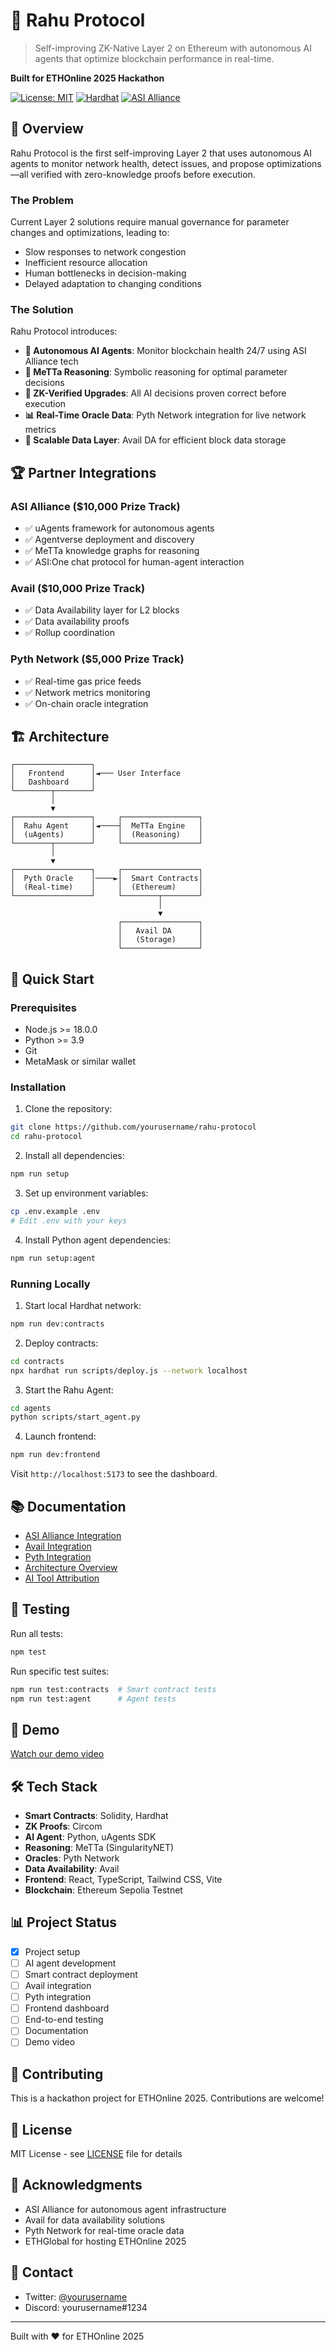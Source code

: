 # 🌙 Rahu Protocol

> Self-improving ZK-Native Layer 2 on Ethereum with autonomous AI agents that optimize blockchain performance in real-time.

**Built for ETHOnline 2025 Hackathon**

[![License: MIT](https://img.shields.io/badge/License-MIT-yellow.svg)](https://opensource.org/licenses/MIT)
[![Hardhat](https://img.shields.io/badge/Built%20with-Hardhat-yellow)](https://hardhat.org/)
[![ASI Alliance](https://img.shields.io/badge/Powered%20by-ASI%20Alliance-blue)](https://fetch.ai/)

## 🎯 Overview

Rahu Protocol is the first self-improving Layer 2 that uses autonomous AI agents to monitor network health, detect issues, and propose optimizations—all verified with zero-knowledge proofs before execution.

### The Problem

Current Layer 2 solutions require manual governance for parameter changes and optimizations, leading to:

- Slow responses to network congestion
- Inefficient resource allocation
- Human bottlenecks in decision-making
- Delayed adaptation to changing conditions

### The Solution

Rahu Protocol introduces:

- **🤖 Autonomous AI Agents**: Monitor blockchain health 24/7 using ASI Alliance tech
- **🧠 MeTTa Reasoning**: Symbolic reasoning for optimal parameter decisions
- **🔐 ZK-Verified Upgrades**: All AI decisions proven correct before execution
- **📊 Real-Time Oracle Data**: Pyth Network integration for live network metrics
- **💾 Scalable Data Layer**: Avail DA for efficient block data storage

## 🏆 Partner Integrations

### ASI Alliance ($10,000 Prize Track)

- ✅ uAgents framework for autonomous agents
- ✅ Agentverse deployment and discovery
- ✅ MeTTa knowledge graphs for reasoning
- ✅ ASI:One chat protocol for human-agent interaction

### Avail ($10,000 Prize Track)

- ✅ Data Availability layer for L2 blocks
- ✅ Data availability proofs
- ✅ Rollup coordination

### Pyth Network ($5,000 Prize Track)

- ✅ Real-time gas price feeds
- ✅ Network metrics monitoring
- ✅ On-chain oracle integration

## 🏗️ Architecture

```
┌─────────────────┐
│   Frontend      │◄─── User Interface
│   Dashboard     │
└────────┬────────┘
         │
         ▼
┌─────────────────┐     ┌─────────────────┐
│  Rahu Agent     │◄────┤  MeTTa Engine   │
│  (uAgents)      │     │  (Reasoning)    │
└────────┬────────┘     └─────────────────┘
         │
         ▼
┌─────────────────┐     ┌─────────────────┐
│  Pyth Oracle    │────►│  Smart Contracts│
│  (Real-time)    │     │  (Ethereum)     │
└─────────────────┘     └────────┬────────┘
                                 │
                                 ▼
                        ┌─────────────────┐
                        │   Avail DA      │
                        │   (Storage)     │
                        └─────────────────┘
```

## 🚀 Quick Start

### Prerequisites

- Node.js >= 18.0.0
- Python >= 3.9
- Git
- MetaMask or similar wallet

### Installation

1. Clone the repository:

```bash
git clone https://github.com/yourusername/rahu-protocol
cd rahu-protocol
```

2. Install all dependencies:

```bash
npm run setup
```

3. Set up environment variables:

```bash
cp .env.example .env
# Edit .env with your keys
```

4. Install Python agent dependencies:

```bash
npm run setup:agent
```

### Running Locally

1. Start local Hardhat network:

```bash
npm run dev:contracts
```

2. Deploy contracts:

```bash
cd contracts
npx hardhat run scripts/deploy.js --network localhost
```

3. Start the Rahu Agent:

```bash
cd agents
python scripts/start_agent.py
```

4. Launch frontend:

```bash
npm run dev:frontend
```

Visit `http://localhost:5173` to see the dashboard.

## 📚 Documentation

- [ASI Alliance Integration](docs/ASI_INTEGRATION.md)
- [Avail Integration](docs/AVAIL_INTEGRATION.md)
- [Pyth Integration](docs/PYTH_INTEGRATION.md)
- [Architecture Overview](docs/ARCHITECTURE.md)
- [AI Tool Attribution](docs/AI_ATTRIBUTION.md)

## 🧪 Testing

Run all tests:

```bash
npm test
```

Run specific test suites:

```bash
npm run test:contracts  # Smart contract tests
npm run test:agent      # Agent tests
```

## 🎥 Demo

[Watch our demo video](https://youtube.com/your-demo-video)

## 🛠️ Tech Stack

- **Smart Contracts**: Solidity, Hardhat
- **ZK Proofs**: Circom
- **AI Agent**: Python, uAgents SDK
- **Reasoning**: MeTTa (SingularityNET)
- **Oracles**: Pyth Network
- **Data Availability**: Avail
- **Frontend**: React, TypeScript, Tailwind CSS, Vite
- **Blockchain**: Ethereum Sepolia Testnet

## 📊 Project Status

- [x] Project setup
- [ ] AI agent development
- [ ] Smart contract deployment
- [ ] Avail integration
- [ ] Pyth integration
- [ ] Frontend dashboard
- [ ] End-to-end testing
- [ ] Documentation
- [ ] Demo video

## 🤝 Contributing

This is a hackathon project for ETHOnline 2025. Contributions are welcome!

## 📄 License

MIT License - see [LICENSE](LICENSE) file for details

## 🙏 Acknowledgments

- ASI Alliance for autonomous agent infrastructure
- Avail for data availability solutions
- Pyth Network for real-time oracle data
- ETHGlobal for hosting ETHOnline 2025

## 📧 Contact

- Twitter: [@yourusername](https://twitter.com/yourusername)
- Discord: yourusername#1234

---

Built with ❤️ for ETHOnline 2025
